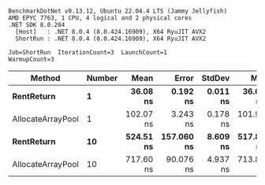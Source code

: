 ```

BenchmarkDotNet v0.13.12, Ubuntu 22.04.4 LTS (Jammy Jellyfish)
AMD EPYC 7763, 1 CPU, 4 logical and 2 physical cores
.NET SDK 8.0.204
  [Host]   : .NET 8.0.4 (8.0.424.16909), X64 RyuJIT AVX2
  ShortRun : .NET 8.0.4 (8.0.424.16909), X64 RyuJIT AVX2

Job=ShortRun  IterationCount=3  LaunchCount=1  
WarmupCount=3  

```
| Method            | Number | Mean      | Error      | StdDev   | Min       | Max       | Allocated |
|------------------ |------- |----------:|-----------:|---------:|----------:|----------:|----------:|
| **RentReturn**        | **1**      |  **36.08 ns** |   **0.192 ns** | **0.011 ns** |  **36.07 ns** |  **36.09 ns** |         **-** |
| AllocateArrayPool | 1      | 102.07 ns |   3.243 ns | 0.178 ns | 101.91 ns | 102.26 ns |         - |
| **RentReturn**        | **10**     | **524.51 ns** | **157.060 ns** | **8.609 ns** | **517.86 ns** | **534.23 ns** |         **-** |
| AllocateArrayPool | 10     | 717.60 ns |  90.076 ns | 4.937 ns | 713.81 ns | 723.19 ns |         - |
